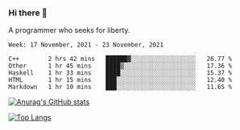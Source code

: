 ### Hi there 👋

<!--
**shejialuo/shejialuo** is a ✨ _special_ ✨ repository because its `README.md` (this file) appears on your GitHub profile.

Here are some ideas to get you started:

- 🔭 I’m currently working on ...
- 🌱 I’m currently learning ...
- 👯 I’m looking to collaborate on ...
- 🤔 I’m looking for help with ...
- 💬 Ask me about ...
- 📫 How to reach me: ...
- 😄 Pronouns: ...
- ⚡ Fun fact: ...
-->

A programmer who seeks for liberty.

<!--START_SECTION:waka-->
```text
Week: 17 November, 2021 - 23 November, 2021

C++        2 hrs 42 mins   ██████▓░░░░░░░░░░░░░░░░░░   26.77 % 
Other      1 hr 45 mins    ████▒░░░░░░░░░░░░░░░░░░░░   17.36 % 
Haskell    1 hr 33 mins    ████░░░░░░░░░░░░░░░░░░░░░   15.37 % 
HTML       1 hr 15 mins    ███░░░░░░░░░░░░░░░░░░░░░░   12.40 % 
Markdown   1 hr 10 mins    ███░░░░░░░░░░░░░░░░░░░░░░   11.65 % 
```
<!--END_SECTION:waka-->

[![Anurag's GitHub stats](https://github-readme-stats.vercel.app/api?username=shejialuo&show_icons=true&theme=dracula)](https://github.com/anuraghazra/github-readme-stats)

[![Top Langs](https://github-readme-stats.vercel.app/api/top-langs/?username=shejialuo&layout=compact&hide=javascript,html,css,typescript)](https://github.com/anuraghazra/github-readme-stats)
